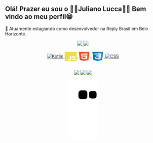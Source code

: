 ## Olá! Prazer eu sou o <strong>👨‍💻Juliano Lucca👨‍💻</strong> Bem vindo ao meu perfil😁

💼 Atuamente estagiando como desenvolvedor na Reply Brasil em Belo Horizonte.

<div align="center">
  <a href="https://github.com/JulianoLucca">
  <img height="180em" src="https://github-readme-stats.vercel.app/api?username=JulianoLucca&show_icons=true&theme=dark&include_all_commits=true&count_private=true"/>
  <img height="180em" src="https://github-readme-stats.vercel.app/api/top-langs/?username=JulianoLucca&layout=compact&langs_count=7&theme=dark"/>
</div>
<div align="center" style="display: inline_block"> <br>
  <img align="center" alt="Kotlin" height="30" width="40" src="https://cdn.jsdelivr.net/gh/devicons/devicon/icons/kotlin/kotlin-plain.svg">
  <img align="center" alt="js" height="30" width="40" src="https://raw.githubusercontent.com/devicons/devicon/master/icons/javascript/javascript-plain.svg">
  <img align="center" alt="HTML" height="30" width="40" src="https://raw.githubusercontent.com/devicons/devicon/master/icons/html5/html5-original.svg">
  <img align="center" alt="CSS" height="30" width="40" src="https://raw.githubusercontent.com/devicons/devicon/master/icons/css3/css3-original.svg">
  <img align="center" alt="CSS" height="30" width="40" src="https://cdn.jsdelivr.net/gh/devicons/devicon/icons/angularjs/angularjs-original.svg">
</div>
  
 ##
  
  
  <div  align="center"> 
  <a href="https://instagram.com/Juliano_Lucca" target="_blank"><img src="https://img.shields.io/badge/-Instagram-%23E4405F?style=for-the-badge&logo=instagram&logoColor=white" target="_blank"></a>
  <a href = "mailto:julianolb123@gmail.com"><img src="https://img.shields.io/badge/Gmail-D14836?style=for-the-badge&logo=gmail&logoColor=white" target="_blank"></a>
  <a href="https://www.linkedin.com/in/juliano-l-3340b7167/" target="_blank"><img src="https://img.shields.io/badge/-LinkedIn-%230077B5?style=for-the-badge&logo=linkedin&logoColor=white" target="_blank"></a> 
 
 ![Snake animation](https://github.com/JulianoLucca/JulianoLucca/blob/output/github-contribution-grid-snake.svg)
</div>

  

